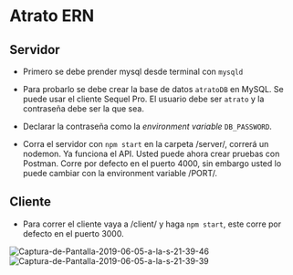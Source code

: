 # Atrato ERN

## Servidor
- Primero se debe prender mysql desde terminal con `mysqld`

- Para probarlo se debe crear la base de datos `atratoDB` en MySQL. Se puede usar el cliente Sequel Pro. El usuario debe ser `atrato` y la contraseña debe ser la que sea.

- Declarar la contraseña como la _environment variable_ `DB_PASSWORD`.

- Corra el servidor con `npm start` en la carpeta /server/, correrá un nodemon. Ya funciona el API. Usted puede ahora crear pruebas con Postman. Corre por defecto en el puerto 4000, sin embargo usted lo puede cambiar con la environment variable /PORT/.

## Cliente

- Para correr el cliente vaya a /client/ y haga `npm start`, este corre por defecto en el puerto 3000.

<img src="https://i.ibb.co/fvV168R/Captura-de-Pantalla-2019-06-05-a-la-s-21-39-46.png" alt="Captura-de-Pantalla-2019-06-05-a-la-s-21-39-46" border="0" />

<img src="https://i.ibb.co/Sy2QGs6/Captura-de-Pantalla-2019-06-05-a-la-s-21-39-39.png" alt="Captura-de-Pantalla-2019-06-05-a-la-s-21-39-39" border="0" />
